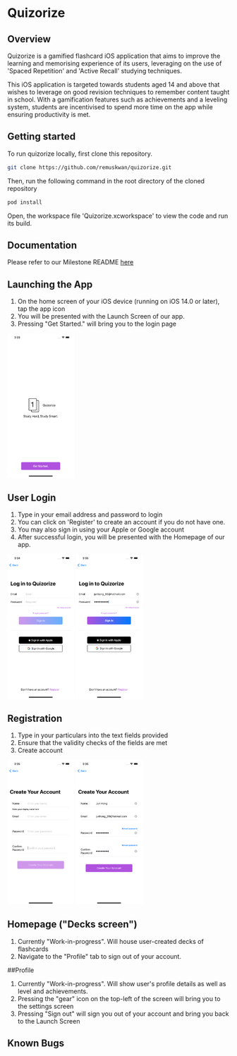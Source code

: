 # Quizorize
## Overview
Quizorize is a gamified flashcard iOS application that aims to improve the learning and memorising experience of its users, leveraging on the use of 'Spaced Repetition' and 'Active Recall' studying techniques.

This iOS application is targeted towards students aged 14 and above that wishes to leverage on good revision techniques to remember content taught in school. With a gamification features such as achievements and a leveling system, students are incentivised to spend more time on the app while ensuring productivity is met.

## Getting started

To run quizorize locally, first clone this repository.

```bash
git clone https://github.com/remuskwan/quizorize.git
``` 

Then, run the following command in the root directory of the cloned repository

```bash
pod install
```

Open, the workspace file 'Quizorize.xcworkspace' to view the code and run its build.

## Documentation

Please refer to our Milestone README [here](https://docs.google.com/document/d/1BBVJUarCBF2qy_ZWbH6zZka4ebhrtTBtQnHnmGUuizE/edit?ts=60afa18d)

## Launching the App

1. On the home screen of your iOS device (running on iOS 14.0 or later), tap the app icon
2. You will be presented with the Launch Screen of our app.
3. Pressing "Get Started." will bring you to the login page


<p align="left"><img src="public/ReadMeImgs/startView.png" width="30%"/></p>

## User Login
1. Type in your email address and password to login
2. You can click on 'Register' to create an account if you do not have one.
3. You may also sign in using your Apple or Google account
4. After successful login, you will be presented with the Homepage of our app.

<img src = "public/ReadMeImgs/login1.png" width ="30%" /> <img src = "public/ReadMeImgs/login2.png" width ="30%" />

## Registration
1. Type in your particulars into the text fields provided
2. Ensure that the validity checks of the fields are met
3. Create account

<img src = "public/ReadMeImgs/register1.png" width ="30%" /> <img src = "public/ReadMeImgs/register2.png" width ="30%" />

## Homepage ("Decks screen")
1. Currently "Work-in-progress". Will house user-created decks of flashcards
2. Navigate to the "Profile" tab to sign out of your account.

##Profile
1. Currently "Work-in-progress". Will show user's profile details as well as level and achievements.
2. Pressing the "gear" icon on the top-left of the screen will bring you to the settings screen
3. Pressing "Sign out" will sign you out of your account and bring you back to the Launch Screen

## Known Bugs

